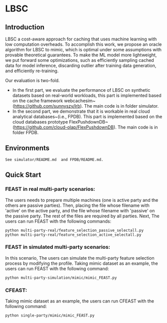 # LBSC

## Introduction
LBSC a cost-aware approach for caching that uses machine learning with low computation overheads. To accomplish this work, we propose an oracle algorithm for LBSC to mimic, which is optimal under some assumptions with provable theoretical guarantees. To make the ML model more lightweight, we put forward some optimizations, such as efficiently sampling cached data for model inference, discarding outlier after training data generation, and efficiently re-training.

Our evaluation is two-fold. 
- In the first part, we evaluate the performance of LBSC on synthetic datasets based on real-world workloads, this part is implemented based on the cache framework webcachesim~(https://github.com/sunnyszy/lrb). The main code is in folder simulator.
- In the second part, we demonstrate that it is workable in real cloud analytical databases~(i.e., FPDB). This part is implemented based on the cloud databases prototype FlexPushdownDB~(https://github.com/cloud-olap/FlexPushdownDB). The main code is in folder FPDB.


## Environments
```
See simulator/README.md  and FPDB/README.md.
```

## Quick Start
### FEAST in real multi-party scenarios: 
The users needs to prepare multiple machines (one is active party and the others are passive parties). Then, placing the file whose filename with 'active' on the active party, and the file whose filename with 'passive' on the passive party. The rest of the files are required by all parties. Next, The users can run FEAST with the following commands:
```
python multi-party-real/feature_selection_passive_selectall.py
python multi-party-real/feature_selection_active_selectall.py
```

### FEAST in simulated multi-party scenarios: 
In this scenario, The users can simulate the multi-party feature selection process by modifying the profile.
Taking mimic dataset as an example, the users can run FEAST with the following command:
```
python multi-party-simulation/mimic/mimic_FEAST.py
```

### CFEAST:
Taking mimic dataset as an example, the users can run CFEAST with the following command:
```
python single-party/mimic/mimic_FEAST.py
```
